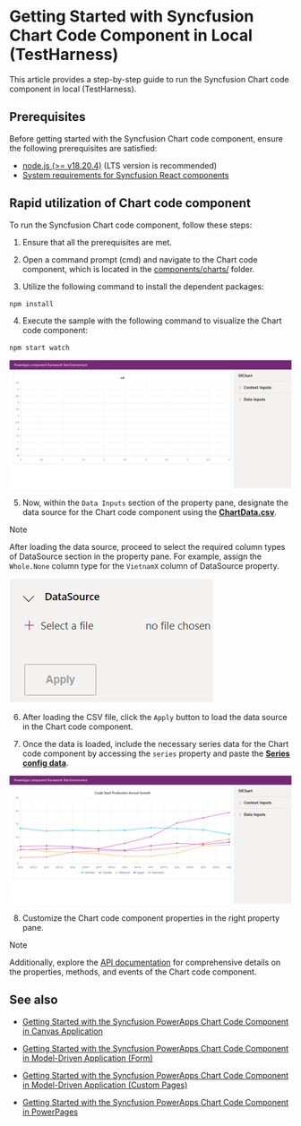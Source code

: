 # Getting Started with Syncfusion Chart Code Component in Local (TestHarness)

This article provides a step-by-step guide to run the Syncfusion Chart code component in local (TestHarness).

## Prerequisites

Before getting started with the Syncfusion Chart code component, ensure the following prerequisites are satisfied:

- [node.js  (>= v18.20.4)](https://nodejs.org/en/download/) (LTS version is recommended)
- [System requirements for Syncfusion React components](https://ej2.syncfusion.com/react/documentation/system-requirement)

## Rapid utilization of Chart code component

To run the Syncfusion Chart code component, follow these steps:

1. Ensure that all the prerequisites are met.

2. Open a command prompt (cmd) and navigate to the Chart code component, which is located in the [components/charts/](../../components/charts/) folder.

3. Utilize the following command to install the dependent packages:

```bash
npm install
```

4. Execute the sample with the following command to visualize the Chart code component:

```bash
npm start watch
```

![Output1](../images/charts/CC-Output1.png)

5. Now, within the `Data Inputs` section of the property pane, designate the data source for the Chart code component using the [**ChartData.csv**](../../components/charts/data/chartData.csv).

> [!NOTE]
> After loading the data source, proceed to select the required column types of DataSource section in the property pane. For example, assign the `Whole.None` column type for the `VietnamX` column of DataSource property.

![CSV Import](../images/common/CC-CSVImport.png)

6. After loading the CSV file, click the `Apply` button to load the data source in the Chart code component. 

7. Once the data is loaded, include the necessary series data for the Chart code component by accessing the `series` property and paste the [**Series config data**](../../components/charts/data/seriesConfig.json).

![Output2](../images/charts/CC-Output2.png)

8. Customize the Chart code component properties in the right property pane.

> [!NOTE]
> Additionally, explore the [API documentation](./api.md) for comprehensive details on the properties, methods, and events of the Chart code component.

## See also

- [Getting Started with the Syncfusion PowerApps Chart Code Component in Canvas Application](getting-started-with-canvas.md)

- [Getting Started with the Syncfusion PowerApps Chart Code Component in Model-Driven Application (Form)](getting-started-with-model-driven-form.md)

- [Getting Started with the Syncfusion PowerApps Chart Code Component in Model-Driven Application (Custom Pages)](getting-started-with-model-driven-custom-pages.md)

- [Getting Started with the Syncfusion PowerApps Chart Code Component in PowerPages](getting-started-with-power-pages.md)
